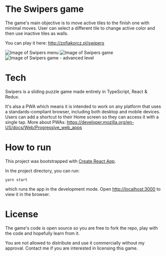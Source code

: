 # The Swipers game

The game's main objective is to move active tiles to the finish one with minimal moves. User can select a different tile to change active color and then use inactive tiles as walls.

You can play it here: http://zofiakorcz.pl/swipers

![Image of Swipers menu](./public/swipers_menu.png)
![Image of Swipers game](./public/swipers_game.png)
![Image of Swipers game - advanced level](./public/swipers_advanced.png)

# Tech

Swipers is a sliding puzzle game made entirely in TypeScript, React & Redux.

It's alsa a PWA which means it is intended to work on any platform that uses a standards-compliant browser, including both desktop and mobile devices. Users can add a shortcut to their Home screen so they can access it with a single tap. More about PWAs: https://developer.mozilla.org/en-US/docs/Web/Progressive_web_apps

# How to run

This project was bootstrapped with [Create React App](https://github.com/facebook/create-react-app).

In the project directory, you can run:

`yarn start`

which runs the app in the development mode.
Open [http://localhost:3000](http://localhost:3000) to view it in the browser.

# License

The game's code is open source so you are free to fork the repo, play with the code and hopefully learn from it. 

You are not allowed to distribute and use it commercially without my approval. Contact me if you are interested in licensing this game.
